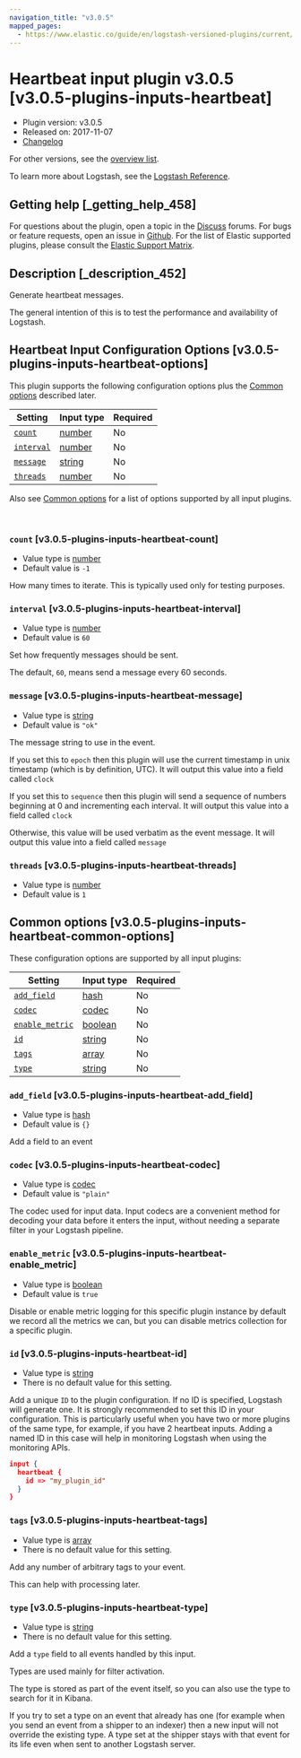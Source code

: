 ```yaml
---
navigation_title: "v3.0.5"
mapped_pages:
  - https://www.elastic.co/guide/en/logstash-versioned-plugins/current/v3.0.5-plugins-inputs-heartbeat.html
---
```


# Heartbeat input plugin v3.0.5 [v3.0.5-plugins-inputs-heartbeat]


* Plugin version: v3.0.5
* Released on: 2017-11-07
* [Changelog](https://github.com/logstash-plugins/logstash-input-heartbeat/blob/v3.0.5/CHANGELOG.md)

For other versions, see the [overview list](input-heartbeat-index.md).

To learn more about Logstash, see the [Logstash Reference](logstash://reference/index.md).

## Getting help [_getting_help_458]

For questions about the plugin, open a topic in the [Discuss](http://discuss.elastic.co) forums. For bugs or feature requests, open an issue in [Github](https://github.com/logstash-plugins/logstash-input-heartbeat). For the list of Elastic supported plugins, please consult the [Elastic Support Matrix](https://www.elastic.co/support/matrix#matrix_logstash_plugins).


## Description [_description_452]

Generate heartbeat messages.

The general intention of this is to test the performance and availability of Logstash.


## Heartbeat Input Configuration Options [v3.0.5-plugins-inputs-heartbeat-options]

This plugin supports the following configuration options plus the [Common options](v3-0-5-plugins-inputs-heartbeat.md#v3.0.5-plugins-inputs-heartbeat-common-options) described later.

| Setting | Input type | Required |
| --- | --- | --- |
| [`count`](v3-0-5-plugins-inputs-heartbeat.md#v3.0.5-plugins-inputs-heartbeat-count) | [number](logstash://reference/configuration-file-structure.md#number) | No |
| [`interval`](v3-0-5-plugins-inputs-heartbeat.md#v3.0.5-plugins-inputs-heartbeat-interval) | [number](logstash://reference/configuration-file-structure.md#number) | No |
| [`message`](v3-0-5-plugins-inputs-heartbeat.md#v3.0.5-plugins-inputs-heartbeat-message) | [string](logstash://reference/configuration-file-structure.md#string) | No |
| [`threads`](v3-0-5-plugins-inputs-heartbeat.md#v3.0.5-plugins-inputs-heartbeat-threads) | [number](logstash://reference/configuration-file-structure.md#number) | No |

Also see [Common options](v3-0-5-plugins-inputs-heartbeat.md#v3.0.5-plugins-inputs-heartbeat-common-options) for a list of options supported by all input plugins.

 

### `count` [v3.0.5-plugins-inputs-heartbeat-count]

* Value type is [number](logstash://reference/configuration-file-structure.md#number)
* Default value is `-1`

How many times to iterate. This is typically used only for testing purposes.


### `interval` [v3.0.5-plugins-inputs-heartbeat-interval]

* Value type is [number](logstash://reference/configuration-file-structure.md#number)
* Default value is `60`

Set how frequently messages should be sent.

The default, `60`, means send a message every 60 seconds.


### `message` [v3.0.5-plugins-inputs-heartbeat-message]

* Value type is [string](logstash://reference/configuration-file-structure.md#string)
* Default value is `"ok"`

The message string to use in the event.

If you set this to `epoch` then this plugin will use the current timestamp in unix timestamp (which is by definition, UTC).  It will output this value into a field called `clock`

If you set this to `sequence` then this plugin will send a sequence of numbers beginning at 0 and incrementing each interval.  It will output this value into a field called `clock`

Otherwise, this value will be used verbatim as the event message. It will output this value into a field called `message`


### `threads` [v3.0.5-plugins-inputs-heartbeat-threads]

* Value type is [number](logstash://reference/configuration-file-structure.md#number)
* Default value is `1`



## Common options [v3.0.5-plugins-inputs-heartbeat-common-options]

These configuration options are supported by all input plugins:

| Setting | Input type | Required |
| --- | --- | --- |
| [`add_field`](v3-0-5-plugins-inputs-heartbeat.md#v3.0.5-plugins-inputs-heartbeat-add_field) | [hash](logstash://reference/configuration-file-structure.md#hash) | No |
| [`codec`](v3-0-5-plugins-inputs-heartbeat.md#v3.0.5-plugins-inputs-heartbeat-codec) | [codec](logstash://reference/configuration-file-structure.md#codec) | No |
| [`enable_metric`](v3-0-5-plugins-inputs-heartbeat.md#v3.0.5-plugins-inputs-heartbeat-enable_metric) | [boolean](logstash://reference/configuration-file-structure.md#boolean) | No |
| [`id`](v3-0-5-plugins-inputs-heartbeat.md#v3.0.5-plugins-inputs-heartbeat-id) | [string](logstash://reference/configuration-file-structure.md#string) | No |
| [`tags`](v3-0-5-plugins-inputs-heartbeat.md#v3.0.5-plugins-inputs-heartbeat-tags) | [array](logstash://reference/configuration-file-structure.md#array) | No |
| [`type`](v3-0-5-plugins-inputs-heartbeat.md#v3.0.5-plugins-inputs-heartbeat-type) | [string](logstash://reference/configuration-file-structure.md#string) | No |

### `add_field` [v3.0.5-plugins-inputs-heartbeat-add_field]

* Value type is [hash](logstash://reference/configuration-file-structure.md#hash)
* Default value is `{}`

Add a field to an event


### `codec` [v3.0.5-plugins-inputs-heartbeat-codec]

* Value type is [codec](logstash://reference/configuration-file-structure.md#codec)
* Default value is `"plain"`

The codec used for input data. Input codecs are a convenient method for decoding your data before it enters the input, without needing a separate filter in your Logstash pipeline.


### `enable_metric` [v3.0.5-plugins-inputs-heartbeat-enable_metric]

* Value type is [boolean](logstash://reference/configuration-file-structure.md#boolean)
* Default value is `true`

Disable or enable metric logging for this specific plugin instance by default we record all the metrics we can, but you can disable metrics collection for a specific plugin.


### `id` [v3.0.5-plugins-inputs-heartbeat-id]

* Value type is [string](logstash://reference/configuration-file-structure.md#string)
* There is no default value for this setting.

Add a unique `ID` to the plugin configuration. If no ID is specified, Logstash will generate one. It is strongly recommended to set this ID in your configuration. This is particularly useful when you have two or more plugins of the same type, for example, if you have 2 heartbeat inputs. Adding a named ID in this case will help in monitoring Logstash when using the monitoring APIs.

```json
input {
  heartbeat {
    id => "my_plugin_id"
  }
}
```


### `tags` [v3.0.5-plugins-inputs-heartbeat-tags]

* Value type is [array](logstash://reference/configuration-file-structure.md#array)
* There is no default value for this setting.

Add any number of arbitrary tags to your event.

This can help with processing later.


### `type` [v3.0.5-plugins-inputs-heartbeat-type]

* Value type is [string](logstash://reference/configuration-file-structure.md#string)
* There is no default value for this setting.

Add a `type` field to all events handled by this input.

Types are used mainly for filter activation.

The type is stored as part of the event itself, so you can also use the type to search for it in Kibana.

If you try to set a type on an event that already has one (for example when you send an event from a shipper to an indexer) then a new input will not override the existing type. A type set at the shipper stays with that event for its life even when sent to another Logstash server.



